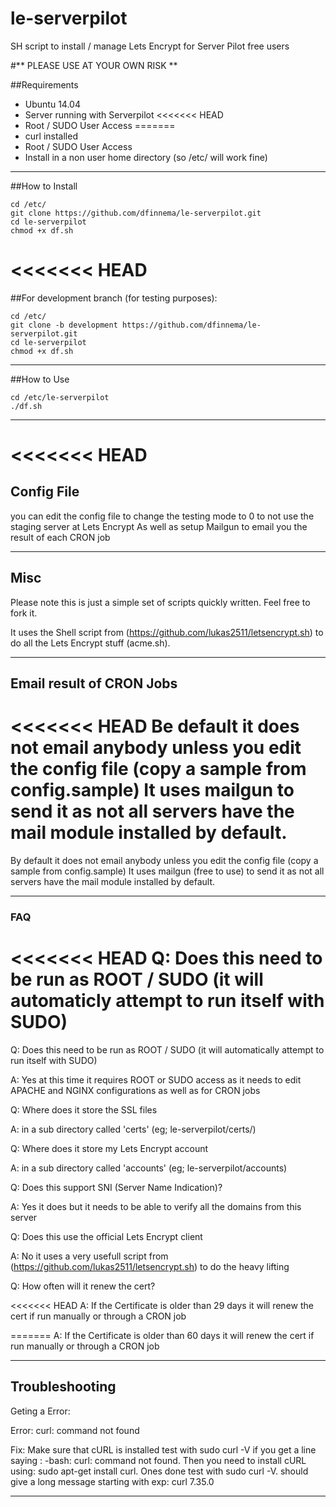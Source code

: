 # le-serverpilot
SH script to install / manage Lets Encrypt for Server Pilot free users

#** PLEASE USE AT YOUR OWN RISK **

##Requirements

 * Ubuntu 14.04 
 * Server running with Serverpilot
<<<<<<< HEAD
 * Root / SUDO User Access
=======
 * curl installed
 * Root / SUDO User Access
 * Install in a non user home directory (so /etc/ will work fine)


---
##How to Install

```
cd /etc/
git clone https://github.com/dfinnema/le-serverpilot.git
cd le-serverpilot
chmod +x df.sh
```
<<<<<<< HEAD
=======
##For development branch (for testing purposes):
```
cd /etc/
git clone -b development https://github.com/dfinnema/le-serverpilot.git
cd le-serverpilot
chmod +x df.sh
```

---
##How to Use

```
cd /etc/le-serverpilot
./df.sh
```
---
<<<<<<< HEAD
=======
## Config File

you can edit the config file to change the testing mode to 0 to not use the staging server at Lets Encrypt
As well as setup Mailgun to email you the result of each CRON job 

---

## Misc

Please note this is just a simple set of scripts quickly written. Feel free to fork it.

It uses the Shell script from (https://github.com/lukas2511/letsencrypt.sh) to do all the Lets Encrypt stuff (acme.sh). 

---
## Email result of CRON Jobs

<<<<<<< HEAD
Be default it does not email anybody unless you edit the config file (copy a sample from config.sample) 
It uses mailgun to send it as not all servers have the mail module installed by default. 
=======
By default it does not email anybody unless you edit the config file (copy a sample from config.sample) 
It uses mailgun (free to use) to send it as not all servers have the mail module installed by default. 


---
### FAQ

<<<<<<< HEAD
Q: Does this need to be run as ROOT / SUDO (it will automaticly attempt to run itself with SUDO)
=======
Q: Does this need to be run as ROOT / SUDO (it will automatically attempt to run itself with SUDO)


A: Yes at this time it requires ROOT or SUDO access as it needs to edit APACHE and NGINX configurations as well as for CRON jobs

Q: Where does it store the SSL files 

A: in a sub directory called 'certs' (eg; le-serverpilot/certs/)

Q: Where does it store my Lets Encrypt account 

A: in a sub directory called 'accounts' (eg; le-serverpilot/accounts)

Q: Does this support SNI (Server Name Indication)?

A: Yes it does but it needs to be able to verify all the domains from this server

Q: Does this use the official Lets Encrypt client

A: No it uses a very usefull script from (https://github.com/lukas2511/letsencrypt.sh) to do the heavy lifting

Q: How often will it renew the cert?

<<<<<<< HEAD
A: If the Certificate is older than 29 days it will renew the cert if run manually or through a CRON job

=======
A: If the Certificate is older than 60 days it will renew the cert if run manually or through a CRON job

---
## Troubleshooting
Geting a Error:

Error: curl: command not found


Fix: Make sure that cURL is installed test with sudo curl -V 
if you get a line saying : -bash: curl: command not found.
Then you need to install cURL using: sudo apt-get install curl.
Ones done test with sudo curl -V. should give a long message starting with exp: curl 7.35.0

---